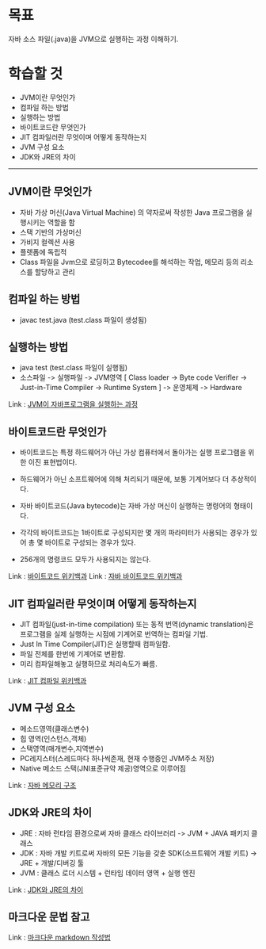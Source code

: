# 목표
자바 소스 파일(.java)을 JVM으로 실행하는 과정 이해하기.

# 학습할 것
- JVM이란 무엇인가
- 컴파일 하는 방법
- 실행하는 방법
- 바이트코드란 무엇인가
- JIT 컴파일러란 무엇이며 어떻게 동작하는지
- JVM 구성 요소
- JDK와 JRE의 차이


- - -

## JVM이란 무엇인가

- 자바 가상 머신(Java Virtual Machine) 의 약자로써 작성한 Java 프로그램을 실행시키는 역할을 함
- 스택 기반의 가상머신
- 가비지 컬렉션 사용
- 플렛폼에 독립적
- Class 파일을 Jvm으로 로딩하고 Bytecodee를 해석하는 작업, 메모리 등의 리소스를 할당하고 관리

## 컴파일 하는 방법

- javac test.java (test.class 파일이 생성됨)

## 실행하는 방법

- java test (test.class 파일이 실행됨)
- 소스파일 -> 실행파일 -> JVM영역 [ Class loader -> Byte code Verifler -> Just-in-Time Compiler -> Runtime System ] -> 운영체제 -> Hardware

Link : [JVM이 자바프로그램을 실행하는 과정](https://medium.com/pocs/jvm%EC%9D%B4-%EC%9E%90%EB%B0%94%ED%94%84%EB%A1%9C%EA%B7%B8%EB%9E%A8%EC%9D%84-%EC%8B%A4%ED%96%89%ED%95%98%EB%8A%94-%EA%B3%BC%EC%A0%95)

## 바이트코드란 무엇인가

- 바이트코드는 특정 하드웨어가 아닌 가상 컴퓨터에서 돌아가는 실행 프로그램을 위한 이진 표현법이다. 
- 하드웨어가 아닌 소프트웨어에 의해 처리되기 때문에, 보통 기계어보다 더 추상적이다.

- 자바 바이트코드(Java bytecode)는 자바 가상 머신이 실행하는 명령어의 형태이다. 
- 각각의 바이트코드는 1바이트로 구성되지만 몇 개의 파라미터가 사용되는 경우가 있어 총 몇 바이트로 구성되는 경우가 있다.
- 256개의 명령코드 모두가 사용되지는 않는다.

Link : [바이트코드 위키백과](https://ko.wikipedia.org/wiki/%EB%B0%94%EC%9D%B4%ED%8A%B8%EC%BD%94%EB%93%9C)
Link : [자바 바이트코드 위키백과](https://ko.wikipedia.org/wiki/%EC%9E%90%EB%B0%94_%EB%B0%94%EC%9D%B4%ED%8A%B8%EC%BD%94%EB%93%9C)

## JIT 컴파일러란 무엇이며 어떻게 동작하는지

- JIT 컴파일(just-in-time compilation) 또는 동적 번역(dynamic translation)은 프로그램을 실제 실행하는 시점에 기계어로 번역하는 컴파일 기법.
- Just In Time Compiler(JIT)은 실행할때 컴파일함.
- 파일 전체를 한번에 기계어로 변환함.
- 미리 컴파일해놓고 실행하므로 처리속도가 빠름.

Link : [JIT 컴파일 위키백과](https://ko.wikipedia.org/wiki/JIT_%EC%BB%B4%ED%8C%8C%EC%9D%BC)

## JVM 구성 요소

- 메소드영역(클래스변수)
- 힙 영역(인스턴스,객체)
- 스택영역(매개변수,지역변수)
- PC레지스터(스레드마다 하나씩존재, 현재 수행중인 JVM주소 저장)
- Native 메소드 스택(JNI표준규약 제공)영역으로 이루어짐

Link : [자바 메모리 구조](https://hoonmaro.tistory.com/19)

## JDK와 JRE의 차이

- JRE : 자바 런타임 환경으로써 자바 클래스 라이브러리 -> JVM + JAVA 패키지 클래스
- JDK : 자바 개발 키트로써 자바의 모든 기능을 갖춘 SDK(소프트웨어 개발 키트) -> JRE + 개발/디버깅 툴
- JVM : 클래스 로더 시스템 + 런타임 데이터 영역 + 실행 엔진

Link : [JDK와 JRE의 차이](https://c10106.tistory.com/3135)


## 마크다운 문법 참고
Link : [마크다운 markdown 작성법](https://gist.github.com/ihoneymon/652be052a0727ad59601)


